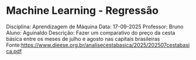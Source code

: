 # Machine Learning - Regressão
Disciplina: Aprendizagem de Máquina   Data: 17-09-2025
Professor: Bruno
Aluno: Aguinaldo
Descrição: Fazer um comparativo do preço da cesta básica entre os meses de julho e agosto nas capitais brasileiras
Fonte:https://www.dieese.org.br/analisecestabasica/2025/202507cestabasica.pdf

